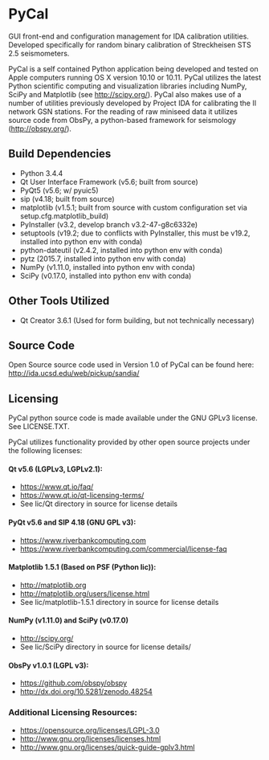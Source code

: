 # PyCal
GUI front-end and configuration management for IDA calibration utilities. Developed specifically for random binary calibration of Streckheisen STS 2.5 seismometers.

PyCal is a self contained Python application being developed and tested on Apple computers running OS X version 10.10 or 10.11.
PyCal utilizes the latest Python scientific computing and visualization libraries including NumPy, SciPy and Matplotlib (see http://scipy.org/).
PyCal also makes use of a number of utilities previously developed by Project IDA for calibrating the II network GSN stations.
For the reading of raw miniseed data it utilizes source code from ObsPy, a python-based framework for seismology (http://obspy.org/).

## Build Dependencies
* Python 3.4.4
* Qt User Interface Framework (v5.6; built from source)
* PyQt5 (v5.6; w/ pyuic5)
* sip (v4.18; built from source)
* matplotlib (v1.5.1; built from source with custom configuration set via setup.cfg.matplotlib_build)
* PyInstaller (v3.2, develop branch v3.2-47-g8c6332e)
* setuptools (v19.2; due to conflicts with PyInstaller, this must be v19.2, installed into python env with conda)
* python-dateutil (v2.4.2, installed into python env with conda)
* pytz (2015.7, installed into python env with conda)
* NumPy (v1.11.0, installed into python env with conda)
* SciPy (v0.17.0, installed into python env with conda)

## Other Tools Utilized
* Qt Creator 3.6.1 (Used for form building, but not technically necessary)

## Source Code
Open Source source code used in Version 1.0 of PyCal can be found here: http://ida.ucsd.edu/web/pickup/sandia/

## Licensing
PyCal python source code is made available under the GNU GPLv3 license. See LICENSE.TXT.

PyCal utilizes functionality provided by other open source projects under the following licenses:

#### Qt v5.6 (LGPLv3, LGPLv2.1):
* https://www.qt.io/faq/
* https://www.qt.io/qt-licensing-terms/
* See lic/Qt directory in source for license details

#### PyQt v5.6 and SIP 4.18 (GNU GPL v3):
* https://www.riverbankcomputing.com
* https://www.riverbankcomputing.com/commercial/license-faq

#### Matplotlib 1.5.1 (Based on PSF (Python lic)):
* http://matplotlib.org
* http://matplotlib.org/users/license.html
* See lic/matplotlib-1.5.1 directory in source for license details

#### NumPy (v1.11.0) and SciPy (v0.17.0)
* http://scipy.org/
* See lic/SciPy directory in source for license details/

#### ObsPy v1.0.1 (LGPL v3):
* https://github.com/obspy/obspy
* http://dx.doi.org/10.5281/zenodo.48254

### Additional Licensing Resources:
* https://opensource.org/licenses/LGPL-3.0
* http://www.gnu.org/licenses/licenses.html
* http://www.gnu.org/licenses/quick-guide-gplv3.html
